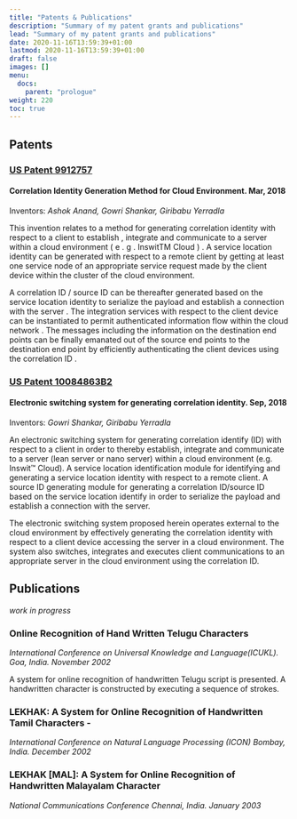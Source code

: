 ```yaml
---
title: "Patents & Publications"
description: "Summary of my patent grants and publications"
lead: "Summary of my patent grants and publications"
date: 2020-11-16T13:59:39+01:00
lastmod: 2020-11-16T13:59:39+01:00
draft: false
images: []
menu:
  docs:
    parent: "prologue"
weight: 220
toc: true
---
```


## Patents

### [US Patent 9912757](https://patents.google.com/patent/US9912757B2/en)

#### Correlation Identity Generation Method for Cloud Environment. Mar, 2018
Inventors: *Ashok Anand, Gowri Shankar, Giribabu Yerradla*

This invention relates to a method for generating correlation identity with respect to a client to establish , integrate and communicate to a server within a cloud environment ( e . g . InswitTM Cloud ) . A service location identity can be generated with respect to a remote client by getting at least one service node of an appropriate service request made by the client device within the cluster of the cloud environment. 

A correlation ID / source ID can be thereafter generated based on the service location identity to serialize the payload and establish a connection with the server . The integration services with respect to the client device can be instantiated to permit authenticated information flow within the cloud network . The messages including the information on the destination end points can be finally emanated out of the source end points to the destination end point by efficiently authenticating the client devices using the correlation ID .

### [US Patent 10084863B2](https://patents.google.com/patent/US10084863B2/en)

#### Electronic switching system for generating correlation identity. Sep, 2018
Inventors: *Gowri Shankar, Giribabu Yerradla*

An electronic switching system for generating correlation identify (ID) with respect to a client in order to thereby establish, integrate and communicate to a server (lean server or nano server) within a cloud environment (e.g. Inswit™ Cloud). A service location identification module for identifying and generating a service location identity with respect to a remote client. A source ID generating module for generating a correlation ID/source ID based on the service location identify in order to serialize the payload and establish a connection with the server. 

The electronic switching system proposed herein operates external to the cloud environment by effectively generating the correlation identity with respect to a client device accessing the server in a cloud environment. The system also switches, integrates and executes client communications to an appropriate server in the cloud environment using the correlation ID.

## Publications
*work in progress*

### Online Recognition of Hand Written Telugu Characters
*International Conference on Universal Knowledge and Language(ICUKL). Goa, India. November 2002*

A system for online recognition of handwritten Telugu script is presented. A handwritten character is constructed by executing a sequence of strokes. 

### LEKHAK: A System for Online Recognition of Handwritten Tamil Characters - 
*International Conference on Natural Language Processing (ICON) Bombay, India. December 2002*

### LEKHAK [MAL]: A System for Online Recognition of Handwritten Malayalam Character
*National Communications Conference Chennai, India. January 2003*
